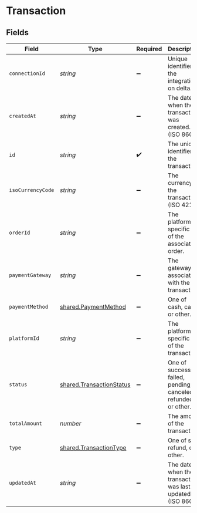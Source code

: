 # Transaction


## Fields

| Field                                                                       | Type                                                                        | Required                                                                    | Description                                                                 |
| --------------------------------------------------------------------------- | --------------------------------------------------------------------------- | --------------------------------------------------------------------------- | --------------------------------------------------------------------------- |
| `connectionId`                                                              | *string*                                                                    | :heavy_minus_sign:                                                          | Unique identifier of the integration on delta.                              |
| `createdAt`                                                                 | *string*                                                                    | :heavy_minus_sign:                                                          | The date when the transaction was created. (ISO 8601)                       |
| `id`                                                                        | *string*                                                                    | :heavy_check_mark:                                                          | The unique identifier of the transaction                                    |
| `isoCurrencyCode`                                                           | *string*                                                                    | :heavy_minus_sign:                                                          | The currency of the transaction. (ISO 4217)                                 |
| `orderId`                                                                   | *string*                                                                    | :heavy_minus_sign:                                                          | The platform-specific ID of the associated order.                           |
| `paymentGateway`                                                            | *string*                                                                    | :heavy_minus_sign:                                                          | The gateway associated with the transaction.                                |
| `paymentMethod`                                                             | [shared.PaymentMethod](../../../sdk/models/shared/paymentmethod.md)         | :heavy_minus_sign:                                                          | One of cash, card, or other.                                                |
| `platformId`                                                                | *string*                                                                    | :heavy_minus_sign:                                                          | The platform-specific ID of the transaction.                                |
| `status`                                                                    | [shared.TransactionStatus](../../../sdk/models/shared/transactionstatus.md) | :heavy_minus_sign:                                                          | One of success, failed, pending, canceled, refunded, or other.              |
| `totalAmount`                                                               | *number*                                                                    | :heavy_minus_sign:                                                          | The amount of the transaction.                                              |
| `type`                                                                      | [shared.TransactionType](../../../sdk/models/shared/transactiontype.md)     | :heavy_minus_sign:                                                          | One of sale, refund, or other.                                              |
| `updatedAt`                                                                 | *string*                                                                    | :heavy_minus_sign:                                                          | The date when the transaction was last updated. (ISO 8601)                  |